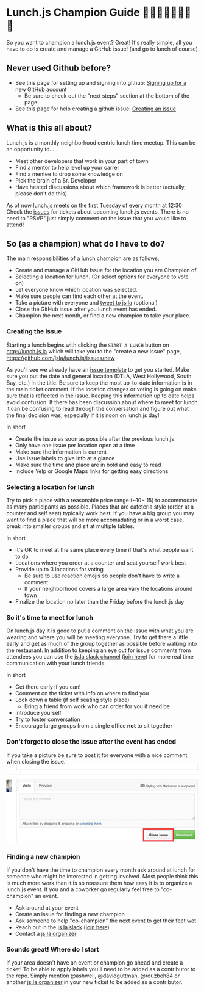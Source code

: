 # Lunch.js Champion Guide 🍔🍟🌮🌯🍜🍎🌭🍕 
So you want to champion a lunch.js event? Great! It's really simple, all you have to do is create and manage a GitHub issue! (and go to lunch of course)

## Never used Github before?
* See this page for setting up and signing into github: [Signing up for a new GitHub account](https://help.github.com/articles/signing-up-for-a-new-github-account/)
  * Be sure to check out the "next steps" section at the bottom of the page
* See this page for help creating a github issue:
[Creating an issue](https://help.github.com/articles/creating-an-issue/)


## What is this all about?
Lunch.js is a monthly neighborhood centric lunch time meetup. This can be an opportunity to...
* Meet other developers that work in your part of town
* Find a mentor to help level up your carrer
* Find a mentee to drop some knowledge on
* Pick the brain of a Sr. Developer
* Have heated discussions about which framework is better (actually, please don't do this)


As of now lunch.js meets on the first Tuesday of every month at 12:30
Check the [issues](https://github.com/jsla/lunch.js/issues) for tickets about upcoming lunch.js events.
There is no need to "RSVP" just simply comment on the issue that you would like to attend!


## So (as a champion) what do I have to do?
The main responsibilities of a lunch champion are as follows,

* Create and manage a GitHub Issue for the location you are Champion of
* Selecting a location for lunch. (Or select options for everyone to vote on)
* Let everyone know which location was selected.
* Make sure people can find each other at the event.
* Take a picture with everyone and [tweet to js.la](https://twitter.com/jsdotla) (optional)
* Close the GitHub issue after you lunch event has ended.
* Champion the next month, or find a new champion to take your place.


### Creating the issue
Starting a lunch begins with clicking the `START A LUNCH` button on http://lunch.js.la which
will take you to the "create a new issue" page, https://github.com/jsla/lunch.js/issues/new

As you'll see we already have an [issue template](./ISSUE_TEMPLATE.md) to get you started.
Make sure you put the date and general location (DTLA, West Hollywood, South Bay, etc.) in the title.
Be sure to keep the most up-to-date information is in the main ticket comment. If the location changes
or voting is going on make sure that is reflected in the issue.
Keeping this information up to date helps avoid confusion. If there has been discussion
about where to meet for lunch it can be confusing to read through the conversation and
figure out what the final decision was, especially if it is noon on lunch.js day!

In short
* Create the issue as soon as possible after the previous lunch.js
* Only have one issue per location open at a time
* Make sure the information is current
* Use issue labels to give info at a glance
* Make sure the time and place are in bold and easy to read
* Include Yelp or Google Maps links for getting easy directions

### Selecting a location for lunch
Try to pick a place with a reasonable price range (~$10 - ~$15) to accommodate as
many participants as possible. Places that are cafeteria style (order at a counter and self seat) typically work best. If you have a big group you may want to find a place that will be more accomadating or in a worst case, break into smaller groups and sit at multiple tables.

In short
* It's OK to meet at the same place every time if that's what people want to do
* Locations where you order at a counter and seat yourself work best
* Provide up to 3 locations for voting
  * Be sure to use reaction emojis so people don't have to write a comment
  * If your neighborhood covers a large area vary the locations around town
* Finalize the location no later than the Friday before the lunch.js day


### So it's time to meet for lunch
On lunch.js day it is good to put a comment on the issue with what you are wearing and where
you will be meeting everyone. Try to get there a little early and get as much of the group
together as possible before walking into the restaurant. In addition to keeping an eye out
for issue comments from attendees you can use the [js.la slack channel](https://jsla.slack.com/)
([join here](https://js.la/slack)) for more real time communication with your lunch friends.

In short
* Get there early if you can!
* Comment on the ticket with info on where to find you
* Lock down a table (if self seating style place)
  * Bring a friend from work who can order for you if need be
* Introduce yourself
* Try to foster conversation
* Encourage large groups from a single office **not** to sit together


### Don't forget to close the issue after the event has ended
If you take a picture be sure to post it for everyone with a nice comment when closing the issue.
![Close a Lunch](img/close_a_lunch.jpg)


### Finding a new champion
If you don't have the time to champion every month ask around at lunch for someone who might be
interested in getting involved. Most people think this is much more work than it is so reassure
them how easy it is to organize a lunch.js event. If you and a coworker go regularly feel free
to "co-champion" an event.

* Ask around at your event
* Create an issue for finding a new champion
* Ask someone to help "co-champion" the next event to get their feet wet
* Reach out in the [js.la slack](http://jsla.slack.com) ([join here](https://js.la/slack))
* Contact a [js.la organizer](./CHAMPIONS.md#champion-organizers)



### Sounds great! Where do I start
If your area doesn't have an event or champion go ahead and create a ticket!
To be able to apply labels you'll need to be added as a contributor to the repo.
Simply mention @ashwell, @davidguttman, @rouzbeh84 or another [js.la organizer](https://js.la/team)
in your new ticket to be added as a contributor.

